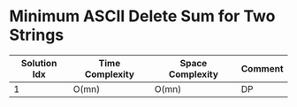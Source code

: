 # Minimum ASCII Delete Sum for Two Strings

| Solution Idx | Time Complexity | Space Complexity | Comment |
| ------------ | --------------- | ---------------- | ------- |
| 1            | O(mn)           | O(mn)            | DP      |
